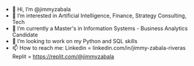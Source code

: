 - 👋 Hi, I’m @jimmyzabala
- 👀 I’m interested in Artificial Intelligence, Finance, Strategy Consulting, Tech
- 🌱 I’m currently a Master's in Information Systems - Business Analytics Candidate
- 💞️ I’m looking to work on my Python and SQL skills
- 📫 How to reach me: Linkedin = linkedin.com/in/jimmy-zabala-riveras  Replit = https://replit.com/@jimmyzabala

<!---
jimmyzabala/jimmyzabala is a ✨ special ✨ repository because its `README.md` (this file) appears on your GitHub profile.
You can click the Preview link to take a look at your changes.
--->
